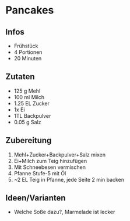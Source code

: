 # Pancakes

## Infos
- Frühstück
- 4 Portionen
- 20 Minuten
  
## Zutaten
- 125 g Mehl
- 100  ml Milch
- 1.25 EL Zucker
- 1x Ei
- 1TL Backpulver
- 0.05 g Salz

## Zubereitung
1. Mehl+Zucker+Backpulver+Salz mixen
2. Ei+Milch zum Teig hinzufügen
3. Mit Schneebesen vermischen
4. Pfanne Stufe-5 mit Öl
5. ~2 EL Teig in Pfanne, jede Seite 2 min backen

## Ideen/Varianten
- Welche Soße dazu?, Marmelade ist lecker
